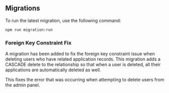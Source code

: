 ## Migrations

To run the latest migration, use the following command:

```bash
npm run migration:run
```

### Foreign Key Constraint Fix

A migration has been added to fix the foreign key constraint issue when deleting users who have related application records. This migration adds a CASCADE delete to the relationship so that when a user is deleted, all their applications are automatically deleted as well.

This fixes the error that was occurring when attempting to delete users from the admin panel. 